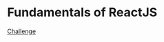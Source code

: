 <h1>Fundamentals of ReactJS</h1>

<p>
  <a href="https://github.com/Rocketseat/bootcamp-gostack-desafios/tree/master/desafio-conceitos-reactjs">Challenge</a>
</p>
